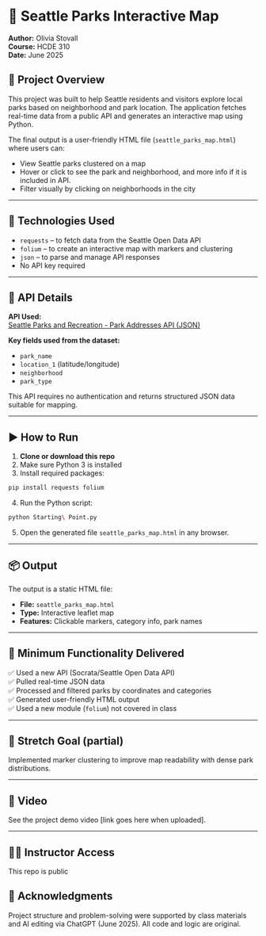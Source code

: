 # 🌲 Seattle Parks Interactive Map

**Author:** Olivia Stovall  
**Course:** HCDE 310  
**Date:** June 2025  

## 📍 Project Overview

This project was built to help Seattle residents and visitors explore local parks based on neighborhood and park location. The application fetches real-time data from a public API and generates an interactive map using Python.

The final output is a user-friendly HTML file (`seattle_parks_map.html`) where users can:

- View Seattle parks clustered on a map
- Hover or click to see the park and neighborhood, and more info if it is included in API. 
- Filter visually by clicking on neighborhoods in the city

---

## 🔧 Technologies Used

- `requests` – to fetch data from the Seattle Open Data API  
- `folium` – to create an interactive map with markers and clustering  
- `json` – to parse and manage API responses  
- No API key required  

---

## 🔗 API Details

**API Used:**  
[Seattle Parks and Recreation - Park Addresses API (JSON)](https://data.seattle.gov/resource/v5tj-kqhc.json)

**Key fields used from the dataset:**
- `park_name`
- `location_1` (latitude/longitude)
- `neighborhood`
- `park_type`

This API requires no authentication and returns structured JSON data suitable for mapping.

---

## ▶️ How to Run

1. **Clone or download this repo**
2. Make sure Python 3 is installed
3. Install required packages:

```bash
pip install requests folium
```

4. Run the Python script:

```bash
python Starting\ Point.py
```

5. Open the generated file `seattle_parks_map.html` in any browser.

---

## 📦 Output

The output is a static HTML file:
- **File:** `seattle_parks_map.html`
- **Type:** Interactive leaflet map
- **Features:** Clickable markers, category info, park names

---

## 🎯 Minimum Functionality Delivered

✅ Used a new API (Socrata/Seattle Open Data API)  
✅ Pulled real-time JSON data  
✅ Processed and filtered parks by coordinates and categories  
✅ Generated user-friendly HTML output  
✅ Used a new module (`folium`) not covered in class  

---

## 🚀 Stretch Goal (partial)

Implemented marker clustering to improve map readability with dense park distributions.

---

## 🎥 Video

See the project demo video [link goes here when uploaded].

---

## 👩‍💻 Instructor Access

This repo is public

## 📜 Acknowledgments

Project structure and problem-solving were supported by class materials and AI editing via ChatGPT (June 2025). All code and logic are original.
